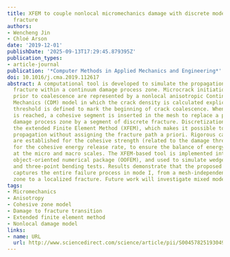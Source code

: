 ```yaml
---
title: XFEM to couple nonlocal micromechanics damage with discrete mode I cohesive
  fracture
authors:
- Wencheng Jin
- Chloé Arson
date: '2019-12-01'
publishDate: '2025-09-13T17:29:45.879395Z'
publication_types:
- article-journal
publication: '*Computer Methods in Applied Mechanics and Engineering*'
doi: 10.1016/j.cma.2019.112617
abstract: A computational tool is developed to simulate the propagation of a discrete
  fracture within a continuum damage process zone. Microcrack initiation and propagation
  prior to coalescence are represented by a nonlocal anisotropic Continuum Damage
  Mechanics (CDM) model in which the crack density is calculated explicitly. A damage
  threshold is defined to mark the beginning of crack coalescence. When that threshold
  is reached, a cohesive segment is inserted in the mesh to replace a portion of the
  damage process zone by a segment of discrete fracture. Discretization is done with
  the extended Finite Element Method (XFEM), which makes it possible to simulate fracture
  propagation without assigning the fracture path a priori. Rigorous calibration procedures
  are established for the cohesive strength (related to the damage threshold) and
  for the cohesive energy release rate, to ensure the balance of energy dissipated
  at the micro and macro scales. The XFEM-based tool is implemented into an open source
  object-oriented numerical package (OOFEM), and used to simulate wedge splitting
  and three-point bending tests. Results demonstrate that the proposed numerical method
  captures the entire failure process in mode I, from a mesh-independent diffuse damage
  zone to a localized fracture. Future work will investigate mixed mode fracture propagation.
tags:
- Micromechanics
- Anisotropy
- Cohesive zone model
- Damage to fracture transition
- Extended finite element method
- Nonlocal damage model
links:
- name: URL
  url: http://www.sciencedirect.com/science/article/pii/S0045782519304931
---
```

